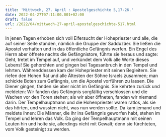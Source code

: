 ```yaml
---
title: 'Mittwoch, 27. April : Apostelgeschichte 5,17-26.'
date: 2022-04-27T07:11:00.001+02:00
draft: false
url: /2022/04/mittwoch-27-april-apostelgeschichte-517.html
---
```


In jenen Tagen erhoben sich voll Eifersucht der Hohepriester und alle, die auf seiner Seite standen, nämlich die Gruppe der Sadduzäer. Sie ließen die Apostel verhaften und in das öffentliche Gefängnis werfen. Ein Engel des Herrn aber öffnete nachts die Gefängnistore, führte sie heraus und sagte: Geht, tretet im Tempel auf, und verkündet dem Volk alle Worte dieses Lebens! Sie gehorchten und gingen bei Tagesanbruch in den Tempel und lehrten. Währenddessen kam der Hohepriester mit seinen Begleitern. Sie riefen den Hohen Rat und alle Ältesten der Söhne Israels zusammen; man schickte Boten zum Gefängnis, um die Apostel vorführen zu lassen. Die Diener gingen, fanden sie aber nicht im Gefängnis. Sie kehrten zurück und meldeten: Wir fanden das Gefängnis sorgfältig verschlossen und die Wachen vor den Toren stehen; als wir aber öffneten, fanden wir niemand darin. Der Tempelhauptmann und die Hohenpriester waren ratlos, als sie das hörten, und wussten nicht, was nun werden sollte. Da kam jemand und meldete ihnen: Die Männer, die ihr ins Gefängnis geworfen habt, stehen im Tempel und lehren das Volk. Da ging der Tempelhauptmann mit seinen Leuten hin und holte sie, allerdings nicht mit Gewalt; denn sie fürchteten, vom Volk gesteinigt zu werden.